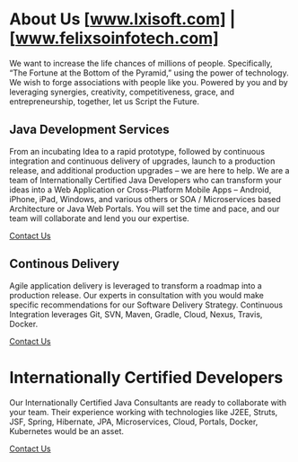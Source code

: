 # About Us [www.lxisoft.com] | [www.felixsoinfotech.com]

We want to increase the life chances of millions of people. Specifically, “The Fortune at the Bottom of the Pyramid,” using the power of technology. We wish to forge associations with people like you. Powered by you and by leveraging synergies, creativity, competitiveness, grace, and entrepreneurship, together, let us Script the Future.

## Java Development Services

From an incubating Idea to a rapid prototype, followed by continuous integration and continuous delivery of upgrades, launch to a production release, and additional production upgrades – we are here to help. We are a team of Internationally Certified Java Developers who can transform your ideas into a Web Application or Cross-Platform Mobile Apps – Android, iPhone, iPad, Windows, and various others or SOA / Microservices based Architecture or Java Web Portals. You will set the time and pace, and our team will collaborate and lend you our expertise.

[Contact Us](http://www.lxisoft.com/contact-us-2/)


## Continous Delivery

Agile application delivery is leveraged to transform a roadmap into a production release. Our experts in consultation with you would make specific recommendations for our Software Delivery Strategy. Continuous Integration leverages Git, SVN, Maven, Gradle, Cloud, Nexus, Travis, Docker.

[Contact Us](http://www.lxisoft.com/contact-us-2/)


# Internationally Certified Developers

Our Internationally Certified Java Consultants are ready to collaborate with your team. Their experience working with technologies like J2EE, Struts, JSF, Spring, Hibernate, JPA, Microservices, Cloud, Portals, Docker, Kubernetes would be an asset.

[Contact Us](http://www.lxisoft.com/contact-us-2/)



